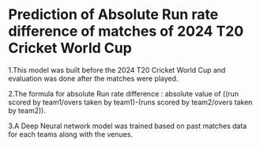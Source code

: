 # Prediction of Absolute Run rate difference of matches of 2024 T20 Cricket World Cup
1.This model was built before the 2024 T20 Cricket World Cup and evaluation was done after the matches were played.

2.The formula for absolute Run rate difference : absolute value of ((run scored by team1/overs taken by team1)-(runs scored by team2/overs taken by team2)).

3.A Deep Neural network model was trained based on past matches data for each teams along with the venues. 

